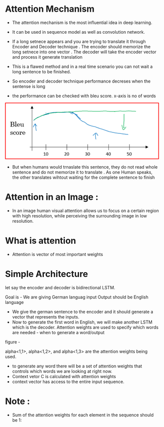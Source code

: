 # Attention Mechanism 
* The attention mechanism is the  most influential idea in deep learning.
* It can be used in sequence model as well as convolution network.

* If a long setnece appears and you are trying to translate it through Encoder and Decoder technique .
The encoder should memorize the long setnece  into one vector . 
The decoder will  take the encoder vector and  process it generate translation
* This is a flawed method and in a real time scenario you can not wait a long sentence to be finished.
* So encoder and decoder technique performance decreses when the sentense is long 
* the performance can be checked with bleu score. x-axis is no of words

![](Bluescore.PNG)

* But when humans would trnaslate this sentence, they do not read whole sentence and do not memorize it to translate .
 As one Human speaks, the other translates wihtout waiting for the complete sentence to finish
# Attention in an Image :
* In an image human visual attention allows us to focus on a certain region with high resolution,
 while perceiving the surrounding image in low resolution.

# What is attention 
* Attention is vector of  most important  weights

# Simple Architecture
let say the encoder and decoder is bidirectional LSTM.

Goal is - We are giving German languag input 
Output should be English language

* We give the german sentence to the encoder and it should generate a vector that represents the inputs.
* Now to generate the first word in English, we will make another LSTM  which is the decoder.
  Attention weights are used to specify which words are needed -  when to generate a word/output

figure - 

alpha<1,1>, alpha<1,2>, and alpha<1,3> are the attention weights being used.

* to generate any word there will be a set of attention weights that controls which words we are looking at right now.
* Context vetor C is calculated with attention weights
* context vector has access to the entire input sequence.

# Note : 
* Sum of the attention weights for each element in the sequence should be 1:




